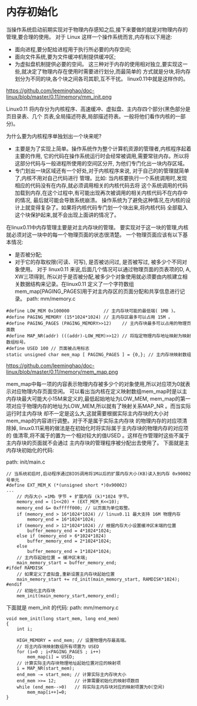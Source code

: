 内存初始化
================================================================================

当操作系统启动前期实现对于物理内存感知之后,接下来要做的就是对物理内存的管理,要合理的使用。
对于 Linux 这样一个操作系统而言,内存有以下用途:
* 面向进程,要分配给进程用于执行所必要的内存空间;
* 面向文件系统,要为文件缓冲机制提供缓冲区;
* 为虚拟盘机制提供必要的空间。
这三种对于内存的使用相对独立,要实现这一些,就决定了物理内存在使用时需要进行划分,而最简单的
方式就是分块,将内存划分为不同的块,各个块之间各司其职,互不干扰。 linux0.11中就是这样作的。

https://github.com/leeminghao/doc-linux/blob/master/0.11/memory/mm_init.png

Linux0.11 将内存分为内核程序、高速缓冲、虚拟盘、主内存四个部分(黑色部分是页目录表、几个
页表,全局描述符表,局部描述符表。一般将他们看作内核的一部分)。

为什么要为内核程序单独划出一个块来呢?
* 主要是为了实现上简单。操作系统作为整个计算机资源的管理者,内核程序起着主要的作用,
  它的代码在操作系统运行时会经常被调用,需要常驻内存。所以将这部分代码与一般进程所使用的空间区分开,
  为他们专门化出一块内存区域。
* 专门划出一块区域还有一个好处,对于内核程序来说, 对于自己的的管理就简单了,内核不用对自己代码进行
  管理。比如: 当内核要执行一个系统调用时,发现相应的代码没有在内存,就必须调用相关的内核代码去将
  这个系统调用的代码加载到内存,在这个过程中,有可能出现再次被调用的相关内核代码不在内存中的情况,
  最后就可能会导致系统崩溃。
  操作系统为了避免这种情况,在内核的设计上就变得复杂了。如果将内核代码专门划一个块出来,将内核代码
  全部载入这个块保护起来,就不会出现上面讲的情况了。

在linux0.11中内存管理主要是对主内存块的管理。
要实现对于这一块的管理,内核就必须对这一块中的每一个物理页面的状态很清楚。
一个物理页面应该有以下基本情况:
* 是否被分配;
* 对于它的存取权限(可读、可写), 是否被访问过, 是否被写过, 被多少个不同对象使用。
对于 linux0.11 来说,后面几个情况可以通过物理页面的页表项的D, A, XW三项得到,
所以对于是否被分配,被多少个对象使用就必须要由内核建立相关数据结构来记录。在linux0.11
定义了一个字符数组mem_map[PAGING_PAGES]用于对主内存区的页面分配和共享信息进行记录。
path: mm/memory.c

```
#define LOW_MEM 0x100000             // 主内存块可能的最低端( 1MB )。
#define PAGING_MEMORY (15*1024*1024) // 主内存区最多可以占用 15M 。
#define PAGING_PAGES (PAGING_MEMORY>>12)    // 主内存块最多可以占用的物理页面数
#define MAP_NR(addr) (((addr)-LOW_MEM)>>12) // 将指定物理内存地址映射为映射数组标号。
#define USED 100 // 页面被占用标志
static unsigned char mem_map [ PAGING_PAGES ] = {0,}; // 主内存块映射数组
```

https://github.com/leeminghao/doc-linux/blob/master/0.11/memory/mem_map.png

mem_map中每一项的内容表示物理内存被多少个的对象使用,所以对应项为0就表示对应物理内存页面空闲。
可以看出当内核在定义映射数组mem_map时是以主内存块最大可能大小15M来定义的,最低起始地址为LOW_MEM,
mem_map的第一项对应于物理内存的地址为LOW_MEM,所以就有了映射关系MAP_NR 。而当实际运行时主内存块
却不一定是这么大,这就需要根据实际主内存块的大小对mem_map的内容进行调整。对于不是属于实际主内存块
的物理内存的对应项清除掉, linux0.11采用的做法是在初始化时将实际属于主内存块的物理内存的对应项的
值清零,将不属于的置为一个相对较大的值USED 。这样在作管理时这些不属于主内存块的页面就不会通过
主内存块的管理程序被分配出去使用了。
下面就是主内存块初始化的代码:

path: init/main.c

```
// 当系统初启时,启动程序通过BIOS调用将1M以后的扩展内存大小(KB)读入到内存 0x90002 号单元
#define EXT_MEM_K (*(unsigned short *)0x90002)
...
    // 内存大小 =1Mb 字节 + 扩展内存 (k)*1024 字节。
    memory_end = (1<<20) + (EXT_MEM_K<<10);
    memory_end &= 0xfffff000; // 以页面为单位取整。
    if (memory_end > 16*1024*1024) // linux0.11 最大支持 16M 物理内存
        memory_end = 16*1024*1024;
    if (memory_end > 12*1024*1024) // 根据内存大小设置缓冲区末端的位置
        buffer_memory_end = 4*1024*1024;
    else if (memory_end > 6*1024*1024)
        buffer_memory_end = 2*1024*1024;
    else
        buffer_memory_end = 1*1024*1024;
    // 主内存起始位置 = 缓冲区末端;
    main_memory_start = buffer_memory_end;
#ifdef RAMDISK
    // 如果定义了虚拟盘,重新设置主内存块起始位置
    main_memory_start += rd_init(main_memory_start, RAMDISK*1024);
#endif
    // 初始化主内存块
    mem_init(main_memory_start,memory_end);
```

下面就是 mem_init 的代码:
path: mm/memory.c

```
void mem_init(long start_mem, long end_mem)
{
    int i;

    HIGH_MEMORY = end_mem; // 设置物理内存最高端。
    // 将主内存块映射数组所有项置为 USED
    for (i=0 ; i<PAGING_PAGES ; i++)
        mem_map[i] = USED;
    // 计算实际主内存块物理地址起始位置对应的映射项
    i = MAP_NR(start_mem);
    end_mem -= start_mem; // 计算实际主内存块大小
    end_mem >>= 12;       // 计算需要初始化的映射项数目
    while (end_mem-->0)   // 将实际主内存块对应的映射项置为0(空闲)
        mem_map[i++]=0;
}
```